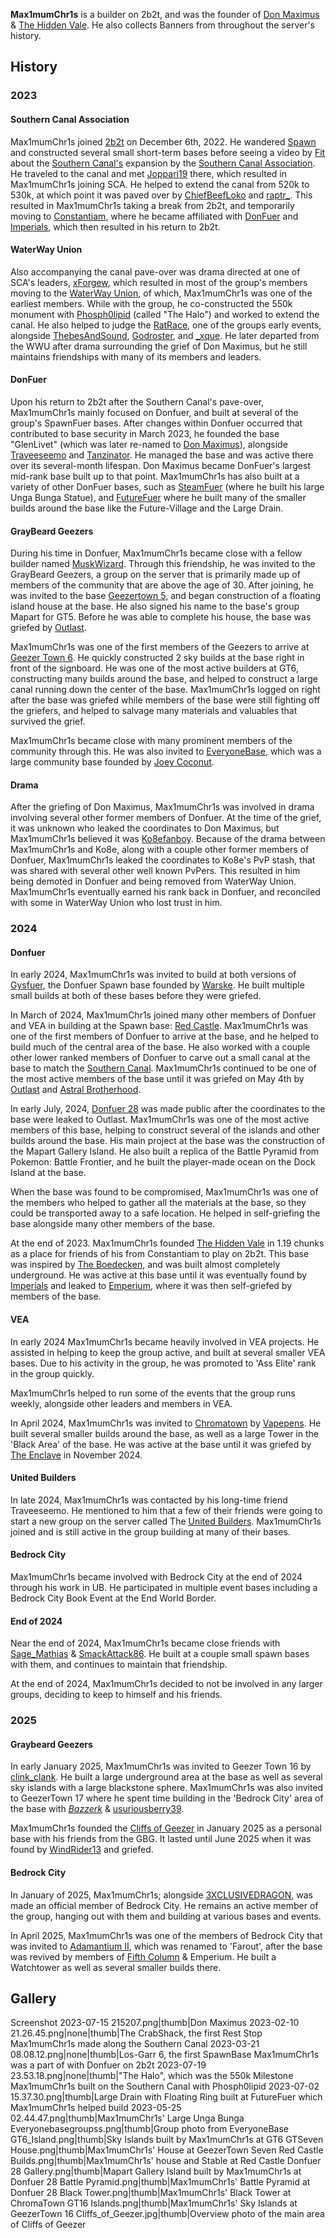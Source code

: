 **Max1mumChr1s** is a builder on 2b2t, and was the founder of [Don Maximus](https://2b2t.miraheze.org/wiki/Don_Maximus) & [The Hidden Vale](https://2b2t.miraheze.org/wiki/The_Hidden_Vale). He also collects Banners from throughout the server's history.

## History
### 2023
#### Southern Canal Association
Max1mumChr1s joined [2b2t](https://2b2t.miraheze.org/wiki/2b2t) on December 6th, 2022. He wandered [Spawn](https://2b2t.miraheze.org/wiki/Spawn) and constructed several small short-term bases before seeing a video by [Fit](https://2b2t.miraheze.org/wiki/Fit) about the [Southern Canal's](https://2b2t.miraheze.org/wiki/Southern_Canal) expansion by the [Southern Canal Association](https://2b2t.miraheze.org/wiki/Southern_Canal_Association). He traveled to the canal and met [Joppari19](https://2b2t.miraheze.org/wiki/Joppari19) there, which resulted in Max1mumChr1s joining SCA. He helped to extend the canal from 520k to 530k, at which point it was paved over by [ChiefBeefLoko](https://2b2t.miraheze.org/wiki/ChiefBeefLoko) and [raptr_](https://2b2t.miraheze.org/wiki/raptr_). This resulted in Max1mumChr1s taking a break from 2b2t, and temporarily moving to [Constantiam](https://2b2t.miraheze.org/wiki/Constantiam), where he became affiliated with [DonFuer](https://2b2t.miraheze.org/wiki/DonFuer) and [Imperials](https://2b2t.miraheze.org/wiki/Imperials), which then resulted in his return to 2b2t.

#### WaterWay Union
Also accompanying the canal pave-over was drama directed at one of SCA's leaders, [xForgew](https://2b2t.miraheze.org/wiki/xForgew), which resulted in most of the group's members moving to the [WaterWay Union](https://2b2t.miraheze.org/wiki/WaterWay_Union), of which, Max1mumChr1s was one of the earliest members. While with the group, he co-constructed the 550k monument with [Phosph0lipid](https://2b2t.miraheze.org/wiki/Phosph0lipid) (called "The Halo") and worked to extend the canal. He also helped to judge the [RatRace](https://2b2t.miraheze.org/wiki/WaterWayUnion#RatRace), one of the groups early events, alongside [ThebesAndSound](https://2b2t.miraheze.org/wiki/ThebesAndSound), [Godroster](https://2b2t.miraheze.org/wiki/Godroster), and [_xque](https://2b2t.miraheze.org/wiki/_xque). He later departed from the WWU after drama surrounding the grief of Don Maximus, but he still maintains friendships with many of its members and leaders.

#### DonFuer
Upon his return to 2b2t after the Southern Canal's pave-over, Max1mumChr1s mainly focused on Donfuer, and built at several of the group's SpawnFuer bases. After changes within Donfuer occurred that contributed to base security in March 2023, he founded the base "GlenLivet" (which was later re-named to [Don Maximus](https://2b2t.miraheze.org/wiki/Don_Maximus)), alongside [Traveeseemo](https://2b2t.miraheze.org/wiki/Traveeseemo) and [Tanzinator](https://2b2t.miraheze.org/wiki/Tanzinator). He managed the base and was active there over its several-month lifespan. Don Maximus became DonFuer's largest mid-rank base built up to that point. Max1mumChr1s has also built at a variety of other DonFuer bases, such as [SteamFuer](https://2b2t.miraheze.org/wiki/SteamFuer) (where he built his large Unga Bunga Statue), and [FutureFuer](https://2b2t.miraheze.org/wiki/FutureFuer) where he built many of the smaller builds around the base like the Future-Village and the Large Drain.

#### GrayBeard Geezers
During his time in Donfuer, Max1mumChr1s became close with a fellow builder named [MuskWizard](https://2b2t.miraheze.org/wiki/MuskWizard). Through this friendship, he was invited to the GrayBeard Geezers, a group on the server that is primarily made up of members of the community that are above the age of 30. After joining, he was invited to the base [Geezertown 5](https://2b2t.miraheze.org/wiki/Geezertown_5), and began construction of a floating island house at the base. He also signed his name to the base's group Mapart for GT5. Before he was able to complete his house, the base was griefed by [Outlast](https://2b2t.miraheze.org/wiki/Outlast).

Max1mumChr1s was one of the first members of the Geezers to arrive at [Geezer Town 6](https://2b2t.miraheze.org/wiki/Geezer_Town_6). He quickly constructed 2 sky builds at the base right in front of the signboard. He was one of the most active builders at GT6, constructing many builds around the base, and helped to construct a large canal running down the center of the base. Max1mumChr1s logged on right after the base was griefed while members of the base were still fighting off the griefers, and helped to salvage many materials and valuables that survived the grief.

Max1mumChr1s became close with many prominent members of the community through this. He was also invited to [EveryoneBase](https://2b2t.miraheze.org/wiki/EveryoneBase), which was a large community base founded by [Joey Coconut](https://2b2t.miraheze.org/wiki/Joey_Coconut).

#### Drama
After the griefing of Don Maximus, Max1mumChr1s was involved in drama involving several other former members of Donfuer. At the time of the grief, it was unknown who leaked the coordinates to Don Maximus, but Max1mumChr1s believed it was [Ko8efanboy](https://2b2t.miraheze.org/wiki/Ko8efanboy). Because of the drama between Max1mumChr1s and Ko8e, along with a couple other former members of Donfuer, Max1mumChr1s leaked the coordinates to Ko8e's PvP stash, that was shared with several other well known PvPers. This resulted in him being demoted in Donfuer and being removed from WaterWay Union. Max1mumChr1s eventually earned his rank back in Donfuer, and reconciled with some in WaterWay Union who lost trust in him.

### 2024
#### Donfuer
In early 2024, Max1mumChr1s was invited to build at both versions of [Gysfuer](https://2b2t.miraheze.org/wiki/Donfuer), the Donfuer Spawn base founded by [Warske](https://2b2t.miraheze.org/wiki/Warske). He built multiple small builds at both of these bases before they were griefed.

In March of 2024, Max1mumChr1s joined many other members of Donfuer and VEA in building at the Spawn base: [Red Castle](https://2b2t.miraheze.org/wiki/Donfuer). Max1mumChr1s was one of the first members of Donfuer to arrive at the base, and he helped to build much of the central area of the base. He also worked with a couple other lower ranked members of Donfuer to carve out a small canal at the base to match the [Southern Canal](https://2b2t.miraheze.org/wiki/Southern_Canal). Max1mumChr1s continued to be one of the most active members of the base until it was griefed on May 4th by [Outlast](https://2b2t.miraheze.org/wiki/Outlast) and [Astral Brotherhood](https://2b2t.miraheze.org/wiki/Astral_Brotherhood).

In early July, 2024, [Donfuer 28](https://2b2t.miraheze.org/wiki/Donfuer_28) was made public after the coordinates to the base were leaked to Outlast. Max1mumChr1s was one of the most active members of this base, helping to construct several of the islands and other builds around the base. His main project at the base was the construction of the Mapart Gallery Island. He also built a replica of the Battle Pyramid from Pokemon: Battle Frontier, and he built the player-made ocean on the Dock Island at the base.

When the base was found to be compromised, Max1mumChr1s was one of the members who helped to gather all the materials at the base, so they could be transported away to a safe location. He helped in self-griefing the base alongside many other members of the base.

At the end of 2023. Max1mumChr1s founded [The Hidden Vale](https://2b2t.miraheze.org/wiki/The_Hidden_Vale) in 1.19 chunks as a place for friends of his from Constantiam to play on 2b2t. This base was inspired by [The Boedecken](https://2b2t.miraheze.org/wiki/The_Boedecken), and was built almost completely underground. He was active at this base until it was eventually found by [Imperials](https://2b2t.miraheze.org/wiki/Imperials) and leaked to [Emperium](https://2b2t.miraheze.org/wiki/Emperium), where it was then self-griefed by members of the base.

#### VEA
In early 2024 Max1mumChr1s became heavily involved in VEA projects. He assisted in helping to keep the group active, and built at several smaller VEA bases. Due to his activity in the group, he was promoted to 'Ass Elite' rank in the group quickly.

Max1mumChr1s helped to run some of the events that the group runs weekly, alongside other leaders and members in VEA.

In April 2024, Max1mumChr1s was invited to [Chromatown](https://2b2t.miraheze.org/wiki/Chromatown) by [Vapepens](https://2b2t.miraheze.org/wiki/Vapepens). He built several smaller builds around the base, as well as a large Tower in the 'Black Area' of the base. He was active at the base until it was griefed by [The Enclave](https://2b2t.miraheze.org/wiki/Enclave) in November 2024.

#### United Builders
In late 2024, Max1mumChr1s was contacted by his long-time friend Traveeseemo. He mentioned to him that a few of their friends were going to start a new group on the server called The [United Builders](https://2b2t.miraheze.org/wiki/United_Builders). Max1mumChr1s joined and is still active in the group building at many of their bases.

#### Bedrock City
Max1mumChr1s became involved with Bedrock City at the end of 2024 through his work in UB. He participated in multiple event bases including a Bedrock City Book Event at the End World Border.

#### End of 2024
Near the end of 2024, Max1mumChr1s became close friends with [Sage_Mathias](https://2b2t.miraheze.org/wiki/Sage_Mathias) & [SmackAttack86](https://2b2t.miraheze.org/wiki/SmackAttack86). He built at a couple small spawn bases with them, and continues to maintain that friendship.

At the end of 2024, Max1mumChr1s decided to not be involved in any larger groups, deciding to keep to himself and his friends.

### 2025
#### Graybeard Geezers
In early January 2025, Max1mumChr1s was invited to Geezer Town 16 by [clink_clank](https://2b2t.miraheze.org/wiki/clink_clank). He built a large underground area at the base as well as several sky islands with a large blackstone sphere.
Max1mumChr1s was also invited to GeezerTown 17 where he spent time building in the 'Bedrock City' area of the base with [_Bazzerk_](https://2b2t.miraheze.org/wiki/_Bazzerk_) & [usuriousberry39](https://2b2t.miraheze.org/wiki/usuriousberry39).

Max1mumChr1s founded the [Cliffs of Geezer](https://2b2t.miraheze.org/wiki/Cliffs_of_Geezer) in January 2025 as a personal base with his friends from the GBG. It lasted until June 2025 when it was found by [WindRider13](https://2b2t.miraheze.org/wiki/WindRider13) and griefed.

#### Bedrock City
In January of 2025, Max1mumChr1s; alongside [3XCLUSIVEDRAGON](https://2b2t.miraheze.org/wiki/3XCLUSIVEDRAGON), was made an official member of Bedrock City. He remains an active member of the group, hanging out with them and building at various bases and events.

In April 2025, Max1mumChr1s was one of the members of Bedrock City that was invited to [Adamantium II](https://2b2t.miraheze.org/wiki/Guardsmen), which was renamed to 'Farout', after the base was revived by members of [Fifth Column](https://2b2t.miraheze.org/wiki/Fifth_Column) & Emperium. He built a Watchtower as well as several smaller builds there.

## Gallery
<gallery>
Screenshot 2023-07-15 215207.png|thumb|Don Maximus
2023-02-10 21.26.45.png|none|thumb|The CrabShack, the first Rest Stop Max1mumChr1s made along the Southern Canal
2023-03-21 08.08.12.png|none|thumb|Los-Garr 6, the first SpawnBase Max1mumChr1s was a part of with Donfuer on 2b2t
2023-07-19 23.53.18.png|none|thumb|"The Halo", which was the 550k Milestone Max1mumChr1s built on the Southern Canal with Phosph0lipid
2023-07-02 15.37.30.png|thumb|Large Drain with Floating Ring built at FutureFuer which Max1mumChr1s helped build
2023-05-25 02.44.47.png|thumb|Max1mumChr1s' Large Unga Bunga
Everyonebasegroupss.png|thumb|Group photo from EveryoneBase
GT6_Island.png|thumb|Sky Islands built by Max1mumChr1s at GT6
GTSeven House.png|thumb|Max1mumChr1s' House at GeezerTown Seven
Red Castle Builds.png|thumb|Max1mumChr1s' house and Stable at Red Castle
Donfuer 28 Gallery.png|thumb|Mapart Gallery Island built by Max1mumChr1s at Donfuer 28
Battle Pyramid.png|thumb|Max1mumChr1s' Battle Pyramid at Donfuer 28
Black Tower.png|thumb|Max1mumChr1s' Black Tower at ChromaTown
GT16 Islands.png|thumb|Max1mumChr1s' Sky Islands at GeezerTown 16
Cliffs_of_Geezer.jpg|thumb|Overview photo of the main area of Cliffs of Geezer
</gallery>
